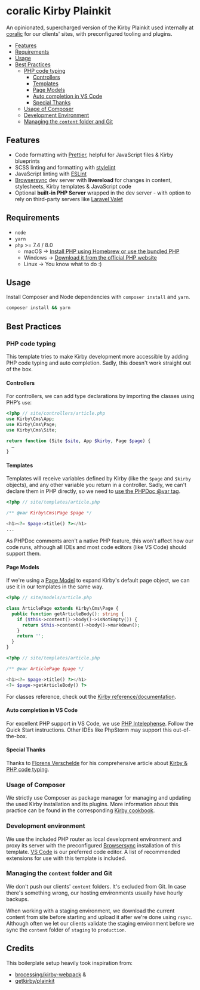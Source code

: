 # coralic Kirby Plainkit

An opinionated, supercharged version of the Kirby Plainkit used internally at
[coralic](https://coralic.de) for our clients' sites, with preconfigured tooling
and plugins.

- [Features](#features)
- [Requirements](#requirements)
- [Usage](#usage)
- [Best Practices](#best-practices)
  - [PHP code typing](#php-code-typing)
    - [Controllers](#controllers)
    - [Templates](#templates)
    - [Page Models](#page-models)
    - [Auto completion in VS Code](#auto-completion-in-vs-code)
    - [Special Thanks](#special-thanks)
  - [Usage of Composer](#usage-of-composer)
  - [Development Environment](#development-environment)
  - [Managing the `content` folder and Git](#managing-the-content-folder-and-git)

## Features

- Code formatting with [Prettier](https://prettier.io/), helpful for JavaScript files
  & Kirby blueprints
- SCSS linting and formatting with [stylelint](https://stylelint.io/)
- JavaScript linting with [ESLint](https://eslint.org/)
- [Browsersync](https://www.browsersync.io/) dev server with **livereload** for changes in content, stylesheets, Kirby templates & JavaScript code
- Optional **built-in PHP Server** wrapped in the dev server - with option to rely on third-party servers like [Laravel Valet](https://laravel.com/docs/8.x/valet)

## Requirements

- `node`
- `yarn`
- `php` >= 7.4 / 8.0
  - macOS → [Install PHP using Homebrew or use the bundled PHP](https://www.php.net/manual/en/install.macosx.php)
  - Windows → [Download it from the official PHP website](http://windows.php.net/download)
  - Linux → You know what to do :)

## Usage

Install Composer and Node dependencies with `composer install` and `yarn`.

```sh
composer install && yarn
```

## Best Practices

### PHP code typing

This template tries to make Kirby development more accessible by adding PHP code
typing and auto completion. Sadly, this doesn't work straight out of the box.

#### Controllers

For controllers, we can add type declarations by importing the classes using
PHP’s `use`:

```php
<?php // site/controllers/article.php
use Kirby\Cms\App;
use Kirby\Cms\Page;
use Kirby\Cms\Site;

return function (Site $site, App $kirby, Page $page) {
  …
}
```

#### Templates

Templates will receive variables defined by Kirby (like the `$page` and `$kirby`
objects), and any other variable you return in a controller. Sadly, we can't
declare them in PHP directly, so we need to
[use the PHPDoc @var tag](https://github.com/php-fig/fig-standards/blob/2668020622d9d9eaf11d403bc1d26664dfc3ef8e/proposed/phpdoc-tags.md#517-var).

```php
<?php // site/templates/article.php

/** @var Kirby\Cms\Page $page */

<h1><?= $page->title() ?></h1>
...
```

As PHPDoc comments aren't a native PHP feature, this won't affect how our code
runs, although all IDEs and most code editors (like VS Code) should support
them.

#### Page Models

If we're using a
[Page Model](https://getkirby.com/docs/guide/templates/page-models) to expand
Kirby's default page object, we can use it in our templates in the same way.

```php
<?php // site/models/article.php

class ArticlePage extends Kirby\Cms\Page {
  public function getArticleBody(): string {
    if ($this->content()->body()->isNotEmpty()) {
      return $this->content()->body()->markdown();
    }
    return '';
  }
}
```

```php
<?php // site/templates/article.php

/** @var ArticlePage $page */

<h1><?= $page->title() ?></h1>
<?= $page->getArticleBody() ?>
```

For classes reference, check out the
[Kirby reference/documentation](https://getkirby.com/docs/reference/@/classes).

#### Auto completion in VS Code

For excellent PHP support in VS Code, we use
[PHP Intelephense](https://marketplace.visualstudio.com/items?itemName=bmewburn.vscode-intelephense-client).
Follow the Quick Start instructions. Other IDEs like PhpStorm may support this
out-of-the-box.

#### Special Thanks

Thanks to [Florens Verschelde](https://fvsch.com/) for his comprehensive article
about [Kirby & PHP code typing](https://fvsch.com/kirby-typing).

### Usage of Composer

We strictly use Composer as package manager for managing and updating the used
Kirby installation and its plugins. More information about this practice can be
found in the corresponding
[Kirby cookbook](https://getkirby.com/docs/cookbook/setup/composer).

### Development environment

We use the included PHP router as local development environment and proxy its
server with the preconfigured [Browsersync](https://www.browsersync.io/)
installation of this template. [VS Code](https://code.visualstudio.com/) is our
preferred code editor. A list of recommended extensions for use with this
template is included.

### Managing the `content` folder and Git

We don't push our clients' `content` folders. It's excluded from Git. In case
there's something wrong, our hosting environments usually have hourly backups.

When working with a staging environment, we download the current content from
site before starting and upload it after we're done using `rsync`. Although
often we let our clients validate the staging environment before we sync the
`content` folder of `staging` to `production`.

## Credits

This boilerplate setup heavily took inspiration from:

- [brocessing/kirby-webpack](https://github.com/brocessing/kirby-webpack) &
- [getkirby/plainkit](https://github.com/getkirby/plainkit)

